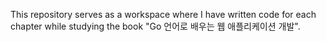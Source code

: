 This repository serves as a workspace where I have written code for each chapter while studying the book "Go 언어로 배우는 웹 애플리케이션 개발".
